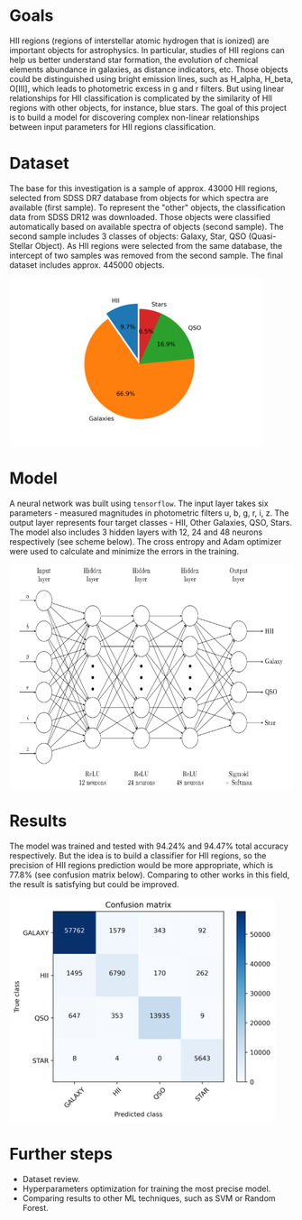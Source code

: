 # Goals
HII regions (regions of interstellar atomic hydrogen that is ionized) 
are important objects for astrophysics. 
In particular, studies of HII regions can help us better understand 
star formation, the evolution of chemical elements abundance in galaxies, 
as distance indicators, etc. Those objects could be distinguished using 
bright emission lines, such as H_alpha, H_beta, O[III],
which leads to photometric excess in g and r filters.
But using linear relationships for HII classification is complicated by the similarity
of HII regions with other objects, for instance, blue stars. The goal of 
this project is to build a model for discovering complex non-linear
relationships between input parameters for HII regions classification.


# Dataset
The base for this investigation is a sample of approx. 43000 HII regions,
selected from SDSS DR7 database from objects for which spectra are available (first sample).
To represent the "other" objects, the classification data from SDSS DR12
was downloaded. Those objects were classified automatically based on available spectra
of objects (second sample). The second sample includes 3 classes of objects: Galaxy, Star, QSO 
(Quasi-Stellar Object). As HII regions were selected from the same database, the intercept
of two samples was removed from the second sample. 
The final dataset includes approx. 445000 objects.

<img src="https://github.com/lap1dem/hii-classification/blob/master/figures/piechart.png?raw=true" height="300" align="center">


# Model
A neural network was built using `tensorflow`. The input layer takes six parameters - 
measured magnitudes in photometric filters u, b, g, r, i, z. The output layer represents 
four target classes - HII, Other Galaxies, QSO, Stars. The model also includes 3 hidden
layers with 12, 24 and 48 neurons respectively (see scheme below). 
The cross entropy and Adam optimizer were used to calculate and minimize the errors in the training.

<img src="https://github.com/lap1dem/hii-classification/blob/master/figures/scheme.png?raw=true" height="400" align="center">



# Results
The model was trained and tested with 94.24% and 94.47% total accuracy respectively.
But the idea is to build a classifier for HII regions, so the precision of HII regions prediction
would be more appropriate, which is 77.8% (see confusion matrix below). Comparing
to other works in this field, the result is satisfying but could be improved.


<img src="https://github.com/lap1dem/hii-classification/blob/master/figures/confusion.png?raw=true" height="400" align="center">



# Further steps
* Dataset review.
* Hyperparameters optimization for training the most precise model.
* Comparing results to other ML techniques, such as SVM or Random Forest.